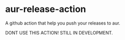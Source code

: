 # aur-release-action
A github action that help you push your releases to aur.

DONT USE THIS ACTION!
STILL IN DEVELOPMENT.